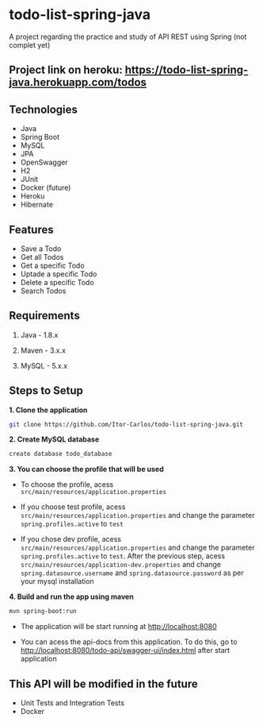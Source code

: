 # todo-list-spring-java
A project regarding the practice and study of API REST using Spring (not complet yet)

## Project link on heroku: https://todo-list-spring-java.herokuapp.com/todos

## Technologies
 
- Java
- Spring Boot
- MySQL
- JPA
- OpenSwagger
- H2
- JUnit
- Docker (future)
- Heroku
- Hibernate

## Features

- Save a Todo
- Get all Todos
- Get a specific Todo
- Uptade a specific Todo
- Delete a specific Todo
- Search Todos

## Requirements

1. Java - 1.8.x

2. Maven - 3.x.x

3. MySQL - 5.x.x

## Steps to Setup

**1. Clone the application**

```bash
git clone https://github.com/Itor-Carlos/todo-list-spring-java.git
```

**2. Create MySQL database**
```bash
create database todo_database
```

**3. You can choose the profile that will be used**
 
 + To choose the profile, acess `src/main/resources/application.properties`
 
 + If you choose test profile, acess `src/main/resources/application.properties` and change the parameter `spring.profiles.active` to `test`

 + If you chose dev profile, acess `src/main/resources/application.properties` and  change the parameter `spring.profiles.active` to `test`. After the previous step, acess `src/main/resources/application-dev.properties` and change `spring.datasource.username` and `spring.datasource.password` as per your mysql installation


**4. Build and run the app using maven**

```bash
mvn spring-boot:run
```

 + The application will be start running at <http://localhost:8080>

 + You can acess the api-docs from this application. To do this, go to <http://localhost:8080/todo-api/swagger-ui/index.html> after start application

## This API will be modified in the future
  + Unit Tests and Integration Tests
  + Docker
